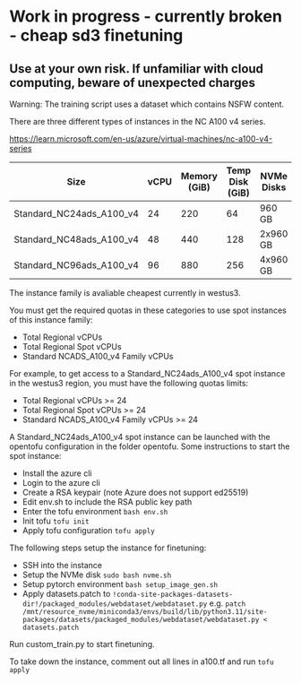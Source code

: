 # Work in progress - currently broken - cheap sd3 finetuning

## Use at your own risk. If unfamiliar with cloud computing, beware of unexpected charges

Warning: The training script uses a dataset which contains NSFW content.

There are three different types of instances in the NC A100 v4 series.

https://learn.microsoft.com/en-us/azure/virtual-machines/nc-a100-v4-series

| Size | vCPU | Memory (GiB) | Temp Disk (GiB)  | NVMe Disks | GPU | GPU Memory (GiB) |
|---|---|---|---|---|---|---|
| Standard_NC24ads_A100_v4   | 24  | 220 |64 | 960 GB | 1 | 80 |
| Standard_NC48ads_A100_v4   | 48 | 440 | 128| 2x960 GB| 2 | 160 |
| Standard_NC96ads_A100_v4   | 96 | 880 | 256| 4x960 GB | 4 | 320 |

The instance family is avaliable cheapest currently in westus3.

You must get the required quotas in these categories to use spot instances of this instance family:
- Total Regional vCPUs
- Total Regional Spot vCPUs
- Standard NCADS_A100_v4 Family vCPUs

For example, to get access to a Standard_NC24ads_A100_v4 spot instance in the westus3 region, you must have the following quotas limits:
- Total Regional vCPUs >= 24
- Total Regional Spot vCPUs >= 24
- Standard NCADS_A100_v4 Family vCPUs >= 24

A Standard_NC24ads_A100_v4 spot instance can be launched with the opentofu configuration in the folder opentofu. Some instructions to start the spot instance:
- Install the azure cli
- Login to the azure cli
- Create a RSA keypair (note Azure does not support ed25519)
- Edit env.sh to include the RSA public key path
- Enter the tofu environment ```bash env.sh```
- Init tofu ```tofu init```
- Apply tofu configuration ```tofu apply```

The following steps setup the instance for finetuning:
- SSH into the instance
- Setup the NVMe disk ```sudo bash nvme.sh```
- Setup pytorch environment ```bash setup_image_gen.sh```
- Apply datasets.patch to ```!conda-site-packages-datasets-dir!/packaged_modules/webdataset/webdataset.py``` e.g. ```patch /mnt/resource_nvme/miniconda3/envs/build/lib/python3.11/site-packages/datasets/packaged_modules/webdataset/webdataset.py < datasets.patch```

Run custom_train.py to start finetuning.

To take down the instance, comment out all lines in a100.tf and run ```tofu apply```
